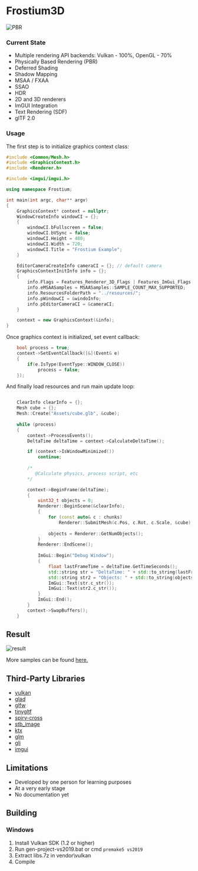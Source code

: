 Frostium3D
=====
![PBR](https://i.imgur.com/W81qlzQ.png)
### Current State
  - Multiple rendering API backends: Vulkan - 100%, OpenGL - 70%
  - Physically Based Rendering (PBR)
  - Deferred Shading
  - Shadow Mapping
  - MSAA / FXAA
  - SSAO
  - HDR
  - 2D and 3D renderers
  - ImGUI Integration
  - Text Rendering (SDF)
  - glTF 2.0

### Usage
The first step is to initialize graphics context class:
```cpp
#include <Common/Mesh.h>
#include <GraphicsContext.h>
#include <Renderer.h>

#include <imgui/imgui.h>

using namespace Frostium;

int main(int argc, char** argv)
{
	GraphicsContext* context = nullptr;
	WindowCreateInfo windowCI = {};
	{
		windowCI.bFullscreen = false;
		windowCI.bVSync = false;
		windowCI.Height = 480;
		windowCI.Width = 720;
		windowCI.Title = "Frostium Example";
	}

	EditorCameraCreateInfo cameraCI = {}; // default camera
	GraphicsContextInitInfo info = {};
	{
		info.Flags = Features_Renderer_3D_Flags | Features_ImGui_Flags | Features_HDR_Flags;
		info.eMSAASamples = MSAASamples::SAMPLE_COUNT_MAX_SUPPORTED;
		info.ResourcesFolderPath = "../resources/";
		info.pWindowCI = &windoInfo;
		info.pEditorCameraCI = &cameraCI;
	}

	context = new GraphicsContext(&info);
}
```
Once graphics context is initialized, set event callback:
```cpp
	bool process = true;
	context->SetEventCallback([&](Event& e)
	{
		if(e.IsType(EventType::WINDOW_CLOSE))
			process = false;
	});
```
And finally load resources and run main update loop:
```cpp

	ClearInfo clearInfo = {};
	Mesh cube = {};
	Mesh::Create("Assets/cube.glb", &cube);
  
	while (process)
	{
		context->ProcessEvents();
		DeltaTime deltaTime = context->CalculateDeltaTime();

		if (context->IsWindowMinimized())
			continue;
      
		/* 
		   @Calculate physics, process script, etc
		*/

		context->BeginFrame(deltaTime);
		{
			uint32_t objects = 0;
			Renderer::BeginScene(&clearInfo);
			{
				for (const auto& c : chunks)
					Renderer::SubmitMesh(c.Pos, c.Rot, c.Scale, &cube);
					
				objects = Renderer::GetNumObjects();
			}
			Renderer::EndScene();
			
			ImGui::Begin("Debug Window");
			{
				float lastFrameTime = deltaTime.GetTimeSeconds();
				std::string str = "DeltaTime: " + std::to_string(lastFrameTime);
				std::string str2 = "Objects: " + std::to_string(objects);
				ImGui::Text(str.c_str());
				ImGui::Text(str2.c_str());
			}
			ImGui::End();
		}
		context->SwapBuffers();
	}
```
## Result
![result](https://i.imgur.com/K2HLAsJ.png)

More samples can be found [here.](https://github.com/YellowDummy/Frostium3D/tree/main/samples)

## Third-Party Libraries
- [vulkan](https://www.lunarg.com/vulkan-sdk/)
- [glad](https://glad.dav1d.de/)
- [glfw](https://github.com/glfw/glfw)
- [tinygltf](https://github.com/syoyo/tinygltf)
- [spirv-cross](https://github.com/KhronosGroup/SPIRV-Cross)
- [stb_image](https://github.com/nothings/stb)
- [ktx](https://github.com/KhronosGroup/KTX-Software)
- [glm](https://github.com/g-truc/glm)
- [gli](https://github.com/g-truc/gli)
- [imgui](https://github.com/ocornut/imgui)

## Limitations
- Developed by one person for learning purposes
- At a very early stage
- No documentation yet

## Building
### Windows
1. Install Vulkan SDK (1.2 or higher)
2. Run gen-project-vs2019.bat or cmd ```premake5 vs2019```
3. Extract libs.7z in vendor\vulkan
4. Compile
